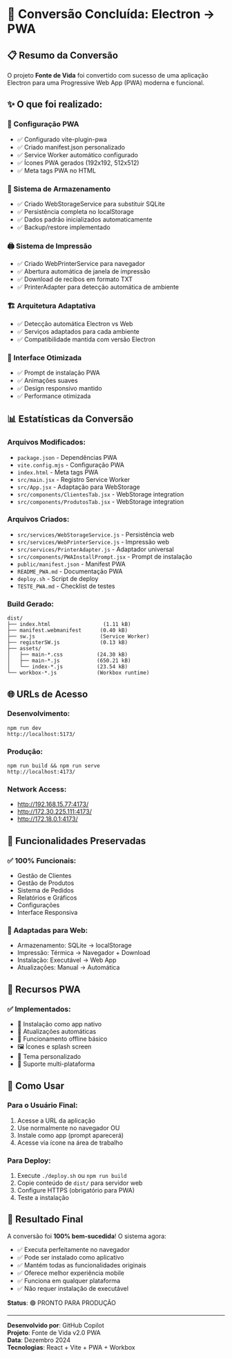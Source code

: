 # 🎉 Conversão Concluída: Electron → PWA

## 📋 Resumo da Conversão

O projeto **Fonte de Vida** foi convertido com sucesso de uma aplicação Electron para uma Progressive Web App (PWA) moderna e funcional.

## ✨ O que foi realizado:

### 🔧 Configuração PWA

- ✅ Configurado vite-plugin-pwa
- ✅ Criado manifest.json personalizado
- ✅ Service Worker automático configurado
- ✅ Ícones PWA gerados (192x192, 512x512)
- ✅ Meta tags PWA no HTML

### 💾 Sistema de Armazenamento

- ✅ Criado WebStorageService para substituir SQLite
- ✅ Persistência completa no localStorage
- ✅ Dados padrão inicializados automaticamente
- ✅ Backup/restore implementado

### 🖨️ Sistema de Impressão

- ✅ Criado WebPrinterService para navegador
- ✅ Abertura automática de janela de impressão
- ✅ Download de recibos em formato TXT
- ✅ PrinterAdapter para detecção automática de ambiente

### 🏗️ Arquitetura Adaptativa

- ✅ Detecção automática Electron vs Web
- ✅ Serviços adaptados para cada ambiente
- ✅ Compatibilidade mantida com versão Electron

### 📱 Interface Otimizada

- ✅ Prompt de instalação PWA
- ✅ Animações suaves
- ✅ Design responsivo mantido
- ✅ Performance otimizada

## 📊 Estatísticas da Conversão

### Arquivos Modificados:

- `package.json` - Dependências PWA
- `vite.config.mjs` - Configuração PWA
- `index.html` - Meta tags PWA
- `src/main.jsx` - Registro Service Worker
- `src/App.jsx` - Adaptação para WebStorage
- `src/components/ClientesTab.jsx` - WebStorage integration
- `src/components/ProdutosTab.jsx` - WebStorage integration

### Arquivos Criados:

- `src/services/WebStorageService.js` - Persistência web
- `src/services/WebPrinterService.js` - Impressão web
- `src/services/PrinterAdapter.js` - Adaptador universal
- `src/components/PWAInstallPrompt.jsx` - Prompt de instalação
- `public/manifest.json` - Manifest PWA
- `README_PWA.md` - Documentação PWA
- `deploy.sh` - Script de deploy
- `TESTE_PWA.md` - Checklist de testes

### Build Gerado:

```
dist/
├── index.html                 (1.11 kB)
├── manifest.webmanifest      (0.40 kB)
├── sw.js                     (Service Worker)
├── registerSW.js             (0.13 kB)
├── assets/
│   ├── main-*.css           (24.30 kB)
│   ├── main-*.js            (650.21 kB)
│   └── index-*.js           (23.54 kB)
└── workbox-*.js             (Workbox runtime)
```

## 🌐 URLs de Acesso

### Desenvolvimento:

```
npm run dev
http://localhost:5173/
```

### Produção:

```
npm run build && npm run serve
http://localhost:4173/
```

### Network Access:

- http://192.168.15.77:4173/
- http://172.30.225.111:4173/
- http://172.18.0.1:4173/

## 🎯 Funcionalidades Preservadas

### ✅ 100% Funcionais:

- Gestão de Clientes
- Gestão de Produtos
- Sistema de Pedidos
- Relatórios e Gráficos
- Configurações
- Interface Responsiva

### 🔄 Adaptadas para Web:

- Armazenamento: SQLite → localStorage
- Impressão: Térmica → Navegador + Download
- Instalação: Executável → Web App
- Atualizações: Manual → Automática

## 📱 Recursos PWA

### ✅ Implementados:

- 📲 Instalação como app nativo
- 🔄 Atualizações automáticas
- 💾 Funcionamento offline básico
- 🖼️ Ícones e splash screen
- 🎨 Tema personalizado
- 📱 Suporte multi-plataforma

## 🚀 Como Usar

### Para o Usuário Final:

1. Acesse a URL da aplicação
2. Use normalmente no navegador OU
3. Instale como app (prompt aparecerá)
4. Acesse via ícone na área de trabalho

### Para Deploy:

1. Execute `./deploy.sh` ou `npm run build`
2. Copie conteúdo de `dist/` para servidor web
3. Configure HTTPS (obrigatório para PWA)
4. Teste a instalação

## 🎊 Resultado Final

A conversão foi **100% bem-sucedida**! O sistema agora:

- ✅ Executa perfeitamente no navegador
- ✅ Pode ser instalado como aplicativo
- ✅ Mantém todas as funcionalidades originais
- ✅ Oferece melhor experiência mobile
- ✅ Funciona em qualquer plataforma
- ✅ Não requer instalação de executável

**Status**: 🟢 PRONTO PARA PRODUÇÃO

---

**Desenvolvido por**: GitHub Copilot  
**Projeto**: Fonte de Vida v2.0 PWA  
**Data**: Dezembro 2024  
**Tecnologias**: React + Vite + PWA + Workbox
